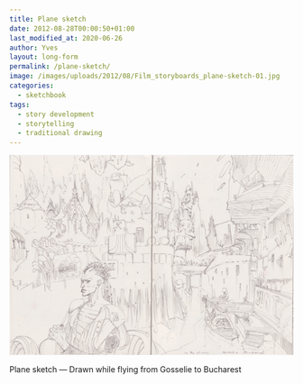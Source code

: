 ```yaml
---
title: Plane sketch
date: 2012-08-28T00:00:50+01:00
last_modified_at: 2020-06-26
author: Yves
layout: long-form
permalink: /plane-sketch/
image: /images/uploads/2012/08/Film_storyboards_plane-sketch-01.jpg
categories:
  - sketchbook
tags:
  - story development
  - storytelling
  - traditional drawing
---
```

![Plane Sketch - Drawn flying from Gosselie to Bucharest](/images/uploads/2012/08/Film_storyboards_plane-sketch-01.jpg)
<figcaption>Plane sketch — Drawn while flying from Gosselie to Bucharest</figcaption>
